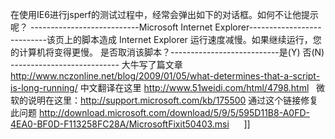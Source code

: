 在使用IE6进行jsperf的测试过程中，经常会弹出如下的对话框。如何不让他提示呢？
---------------------------Microsoft Internet Explorer---------------------------该页上的脚本造成 Internet Explorer 运行速度减慢。如果继续运行，您的计算机将变得更慢。
是否取消该脚本？---------------------------是(Y) 否(N) ---------------------------
大牛写了篇文章
http://www.nczonline.net/blog/2009/01/05/what-determines-that-a-script-is-long-running/
中文翻译在这里 http://www.51weidi.com/html/4798.html
 
微软的说明在这里：http://support.microsoft.com/kb/175500
通过这个链接修复此问题
http://download.microsoft.com/download/5/9/5/595D11B8-A0FD-4EA0-BF0D-F113258FC28A/MicrosoftFixit50403.msi
 
 
 ]]
